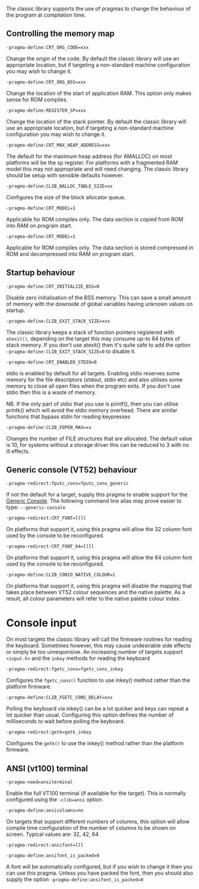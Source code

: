 The classic library supports the use of pragmas to change the behaviour of the program at compilation time.

## Controlling the memory map

`-pragma-define:CRT_ORG_CODE=xxx`

Change the origin of the code. By default the classic library will use an appropriate location, but if targeting a non-standard machine configuration you may wish to change it.

`-pragma-define:CRT_ORG_BSS=xxx`

Change the location of the start of application RAM. This option only makes sense for ROM compiles.

`-pragma-define:REGISTER_SP=xxx`

Change the location of the stack pointer. By default the classic library will use an appropriate location, but if targeting a non-standard machine configuration you may wish to change it.

`-pragma-define:CRT_MAX_HEAP_ADDRESS=xxx`

The default for the maximum heap address (for AMALLOC) on most platforms will be the sp register. For platforms with a fragmented RAM model this may not appropriate and will need changing. The classic library should be setup with sensible defaults however.

`-pragma-define:CLIB_BALLOC_TABLE_SIZE=xx`

Configures the size of the block allocator queue.

`-pragma-define:CRT_MODEL=1`

Applicable for ROM compiles only. The data section is copied from ROM into RAM on program start.

`-pragma-define:CRT_MODEL=1`

Applicable for ROM compiles only. The data section is stored compressed in ROM and decompressed into RAM on program start.


## Startup behaviour

`-pragma-define:CRT_INITIALIZE_BSS=0`

Disable zero initialisation of the BSS memory. This can save a small amount of memory with the downside of global variables having unknown values on startup.

`-pragma-define:CLIB_EXIT_STACK_SIZE=xxx`

The classic library keeps a stack of function pointers registered with `atexit()`, depending on the target this may consume up-to 64 bytes of stack memory. If you don't use atexit() then it's quite safe to add the option `-pragma-define:CLIB_EXIT_STACK_SIZE=0` to disable it.

`-pragma-define:CRT_ENABLED_STDIO=0`

stdio is enabled by default for all targets. Enabling stdio reserves some memory for the file descriptors (stdout, stdin etc) and also utilises some memory to close all open files when the program exits. If you don't use stdio then this is a waste of memory.

NB. If the only part of stdio that you use is printf(), then you can utilise printk() which will avoid the stdio memory overhead. There are similar functions that bypass stdin for reading keypresses

`-pragma-define:CLIB_FOPEN_MAX=xx`

Changes the number of FILE structures that are allocated. The default value is 10, for systems without a storage driver this can be reduced to 3 with no ill effects.

## Generic console (VT52) behaviour

`-pragma-redirect:fputc_cons=fputc_cons_generic`

If not the default for a target, supply this pragma to enable support for the [Generic Console](Classic-GenericConsole). The following command line alias may prove easier to type: `--generic-console`

`-pragma-redirect:CRT_FONT=llll`

On platforms that support it, using this pragma will allow the 32 column font used by the console to be reconfigured.

`-pragma-redirect:CRT_FONT_64=llll`

On platforms that support it, using this pragma will allow the 64 column font used by the console to be reconfigured.

`-pragma-define:CLIB_CONIO_NATIVE_COLOUR=1`

On platforms that support it, using this pragma will disable the mapping that takes place between VT52 colour sequences and the native palette. As a result, all colour parameters will refer to the native palette colour index.

# Console input

On most targets the classic library will call the firmware routines for reading the keyboard. Sometimes however, this may cause undesirable side effects or simply be too unresponsive. An increasing number of targets support `<input.h>` and the `inkey` methods for reading the keyboard

`-pragma-redirect:fgetc_cons=fgetc_cons_inkey`

Configures the `fgetc_cons()` function to use inkey() method rather than the platform firmware.

`-pragma-define:CLIB_FGETC_CONS_DELAY=xxx`

Polling the keyboard via inkey() can be a lot quicker and keys can repeat a lot quicker than usual. Configuring this option defines the number of milliseconds to wait before polling the keyboard.

`-pragma-redirect:getk=getk_inkey`

Configures the `getk()` to use the inkey() method rather than the platform firmware.

## ANSI (vt100) terminal

`-pragma-need=ansiterminal`

Enable the full VT100 terminal (if available for the target). This is normally configured using the `-clib=ansi` option. 

`-pragma-define:ansicolumns=nn`

On targets that support different numbers of columns, this option will allow compile time configuration of the number of columns to be shown on screen. Typical values are: 32, 42, 64

`-pragma-redirect:ansifont=lll`

`-pragma-define:ansifont_is_packed=0`

A font will be automatically configured, but if you wish to change it then you can use this pragma. Unless you have packed the font, then you should also supply the option `-pragma-define:ansifont_is_packed=0`